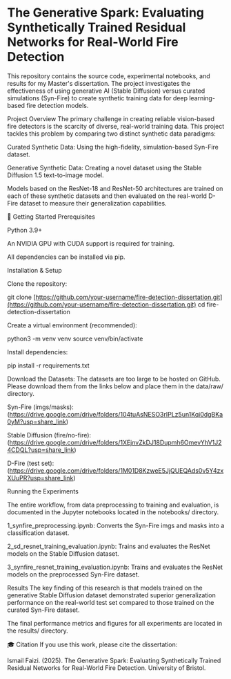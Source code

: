 # The Generative Spark: Evaluating Synthetically Trained Residual Networks for Real-World Fire Detection
This repository contains the source code, experimental notebooks, and results for my Master's dissertation. The project investigates the effectiveness of using generative AI (Stable Diffusion) versus curated simulations (Syn-Fire) to create synthetic training data for deep learning-based fire detection models.

Project Overview
The primary challenge in creating reliable vision-based fire detectors is the scarcity of diverse, real-world training data. This project tackles this problem by comparing two distinct synthetic data paradigms:

Curated Synthetic Data: Using the high-fidelity, simulation-based Syn-Fire dataset.

Generative Synthetic Data: Creating a novel dataset using the Stable Diffusion 1.5 text-to-image model.

Models based on the ResNet-18 and ResNet-50 architectures are trained on each of these synthetic datasets and then evaluated on the real-world D-Fire dataset to measure their generalization capabilities.

🚀 Getting Started
Prerequisites

Python 3.9+

An NVIDIA GPU with CUDA support is required for training.

All dependencies can be installed via pip.

Installation & Setup

Clone the repository:

git clone [https://github.com/your-username/fire-detection-dissertation.git](https://github.com/your-username/fire-detection-dissertation.git)
cd fire-detection-dissertation

Create a virtual environment (recommended):

python3 -m venv venv
source venv/bin/activate

Install dependencies:

pip install -r requirements.txt

Download the Datasets:
The datasets are too large to be hosted on GitHub. Please download them from the links below and place them in the data/raw/ directory.

Syn-Fire (imgs/masks): (https://drive.google.com/drive/folders/104tuAsNESO3rIPLz5un1Kqi0dgBKa0yM?usp=share_link)

Stable Diffusion (fire/no-fire): (https://drive.google.com/drive/folders/1XEjnvZkDJ18Dupmh6OmevYhV1J24CDQL?usp=share_link)

D-Fire (test set): (https://drive.google.com/drive/folders/1M01D8KzweE5JjQUEQAds0v5Y4zxXUuPR?usp=share_link)

Running the Experiments

The entire workflow, from data preprocessing to training and evaluation, is documented in the Jupyter notebooks located in the notebooks/ directory.

1_synfire_preprocessing.ipynb: Converts the Syn-Fire imgs and masks into a classification dataset.

2_sd_resnet_training_evaluation.ipynb: Trains and evaluates the ResNet models on the Stable Diffusion dataset.

3_synfire_resnet_training_evaluation.ipynb: Trains and evaluates the ResNet models on the preprocessed Syn-Fire dataset.

Results
The key finding of this research is that models trained on the generative Stable Diffusion dataset demonstrated superior generalization performance on the real-world test set compared to those trained on the curated Syn-Fire dataset.

The final performance metrics and figures for all experiments are located in the results/ directory.

🎓 Citation
If you use this work, please cite the dissertation:

Ismail Faizi. (2025). The Generative Spark: Evaluating Synthetically Trained Residual Networks for Real-World Fire Detection. University of Bristol.
